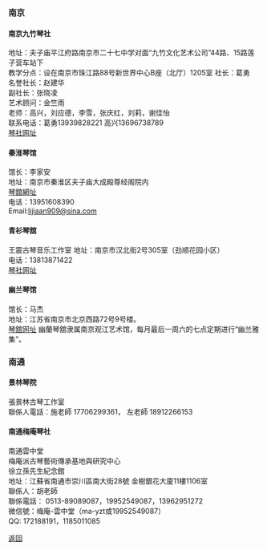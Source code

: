 ### 南京
#### 南京九竹琴社  
地址：夫子庙平江府路南京市二十七中学对面“九竹文化艺术公司”44路、15路莲子营车站下  
教学分点：设在南京市珠江路88号新世界中心B座（北厅）1205室
社长：葛勇  
名誉社长：赵建华  
副社长：张晓凌  
艺术顾问：金竺雨  
老师：高兴，刘应德，李雪，张庆红，刘莉，谢佳怡  
联系电话：葛勇13939828221 高兴13696738789  
[琴社网址](http://user.xici.net/b913563/board.asp)  

#### 秦淮琴馆
馆长：李家安  
地址：南京市秦淮区夫子庙大成殿尊经阁院内  
[琴舘網址](http://www.xici.net/b370277/board.asp)  
电话：13951608390  
Email:lijiaan909@sina.com


#### 青衫琴舘
王震古琴音乐工作室
地址：南京市汉北街2号305室（劲顺花园小区）  
电话：13813871422  
[琴社网址](http://www.xici.net/b619598/board.asp)


#### 幽兰琴馆
馆长：马杰  
地址：江苏省南京市北京西路72号9号楼。  
[琴舘网址](http://www.xici.net/b883286/board.asp)
幽蘭琴舘隶属南京观江艺术馆，每月最后一周六的七点定期进行“幽兰雅集”。  



### 南通

#### 景林琴院
張景林古琴工作室  
聯係人電話：施老師 17706299361， 左老師 18912266153


#### 南通梅庵琴社
南通雲中堂  
梅庵派古琴藝術傳承基地與研究中心  
徐立孫先生紀念館  
地址：江蘇省南通市崇川區南大街28號 金樹銀花大廈11樓1106室  
聯係人：胡老師  
聯係電話： 0513-89089087，19952549087，13962951272  
微信號：梅庵-雲中堂（ma-yzt或19952549087）  
QQ: 172188191，1185011085  


[返回](China.md)
